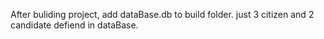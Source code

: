 After buliding project, add dataBase.db to build folder.
just 3 citizen and 2 candidate defiend in dataBase.
